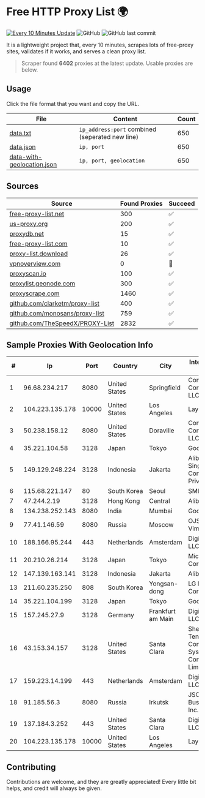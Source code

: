 
# Free HTTP Proxy List 🌍

[![Every 10 Minutes Update](https://github.com/mertguvencli/http-proxy-list/actions/workflows/main.yml/badge.svg?branch=main)](https://github.com/mertguvencli/http-proxy-list/actions/workflows/main.yml)
![GitHub](https://img.shields.io/github/license/mertguvencli/http-proxy-list)
![GitHub last commit](https://img.shields.io/github/last-commit/mertguvencli/http-proxy-list)

It is a lightweight project that, every 10 minutes, scrapes lots of free-proxy sites, validates if it works, and serves a clean proxy list.


> Scraper found **6402** proxies at the latest update. Usable proxies are below.

## Usage

Click the file format that you want and copy the URL.


|File|Content|Count|
|----|-------|-----|
|[data.txt](https://raw.githubusercontent.com/mertguvencli/http-proxy-list/main/proxy-list/data.txt)|`ip_address:port` combined (seperated new line)|650|
|[data.json](https://raw.githubusercontent.com/mertguvencli/http-proxy-list/main/proxy-list/data.json)|`ip, port`|650|
|[data-with-geolocation.json](https://raw.githubusercontent.com/mertguvencli/http-proxy-list/main/proxy-list/data-with-geolocation.json)|`ip, port, geolocation`|650|

## Sources

|Source|Found Proxies|Succeed|
|------|-------------|-------|
|[free-proxy-list.net](https://free-proxy-list.net)|300|✅|
|[us-proxy.org](https://www.us-proxy.org)|200|✅|
|[proxydb.net](http://proxydb.net)|15|✅|
|[free-proxy-list.com](https://free-proxy-list.com/?page=&port=&type%5B%5D=http&type%5B%5D=https&up_time=0&search=Search)|10|✅|
|[proxy-list.download](https://www.proxy-list.download/HTTP)|26|✅|
|[vpnoverview.com](https://vpnoverview.com/privacy/anonymous-browsing/free-proxy-servers)|0|🚫|
|[proxyscan.io](https://www.proxyscan.io)|100|✅|
|[proxylist.geonode.com](https://proxylist.geonode.com/api/proxy-list?limit=300&page=1&sort_by=lastChecked&sort_type=desc&protocols=http,https)|300|✅|
|[proxyscrape.com](https://api.proxyscrape.com/v2/?request=displayproxies&protocol=http&timeout=10000&country=all&ssl=all&anonymity=all)|1460|✅|
|[github.com/clarketm/proxy-list](https://raw.githubusercontent.com/clarketm/proxy-list/master/proxy-list-raw.txt)|400|✅|
|[github.com/monosans/proxy-list](https://raw.githubusercontent.com/monosans/proxy-list/main/proxies/http.txt)|759|✅|
|[github.com/TheSpeedX/PROXY-List](https://raw.githubusercontent.com/TheSpeedX/PROXY-List/master/http.txt)|2832|✅|


## Sample Proxies With Geolocation Info

|#|Ip|Port|Country|City|Internet Service Provider|
|-|--|----|-------|----|-------------------------|
|1|96.68.234.217|8080|United States|Springfield|Comcast Cable Communications, LLC|
|2|104.223.135.178|10000|United States|Los Angeles|LayerHost|
|3|50.238.158.12|8080|United States|Doraville|Comcast Cable Communications, LLC|
|4|35.221.104.58|3128|Japan|Tokyo|Google LLC|
|5|149.129.248.224|3128|Indonesia|Jakarta|Alibaba.com Singapore E-Commerce Private Limited|
|6|115.68.221.147|80|South Korea|Seoul|SMILESERV|
|7|47.244.2.19|3128|Hong Kong|Central|Alibaba.com LLC|
|8|134.238.252.143|8080|India|Mumbai|Google LLC|
|9|77.41.146.59|8080|Russia|Moscow|OJSC Vimpelcom HQ|
|10|188.166.95.244|443|Netherlands|Amsterdam|DigitalOcean, LLC|
|11|20.210.26.214|3128|Japan|Tokyo|Microsoft Corporation|
|12|147.139.163.141|3128|Indonesia|Jakarta|Alibaba.com LLC|
|13|211.60.235.250|808|South Korea|Yongsan-dong|LG DACOM Corporation|
|14|35.221.104.199|3128|Japan|Tokyo|Google LLC|
|15|157.245.27.9|3128|Germany|Frankfurt am Main|DigitalOcean, LLC|
|16|43.153.34.157|3128|United States|Santa Clara|Shenzhen Tencent Computer Systems Company Limited|
|17|159.223.14.199|443|Netherlands|Amsterdam|DigitalOcean, LLC|
|18|91.185.56.3|8080|Russia|Irkutsk|JSC Irkutsk Business Net, Inc.|
|19|137.184.3.252|443|United States|Santa Clara|DigitalOcean, LLC|
|20|104.223.135.178|10000|United States|Los Angeles|LayerHost|



## Contributing

Contributions are welcome, and they are greatly appreciated! Every
little bit helps, and credit will always be given.

